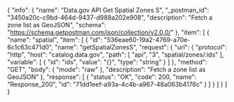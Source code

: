 {
  "info": {
    "name": "Data.gov API Get Spatial Zones S",
    "_postman_id": "3450a20c-c9bd-464d-9437-d988a202e908",
    "description": "Fetch a zone list as GeoJSON",
    "schema": "https://schema.getpostman.com/json/collection/v2.0.0/"
  },
  "item": [
    {
      "name": "spatial",
      "item": [
        {
          "id": "536eae60-19a2-4769-a70e-6c1c63c471d0",
          "name": "getSpatialZonesS",
          "request": {
            "url": {
              "protocol": "http",
              "host": "catalog.data.gov",
              "path": [
                "api",
                "3",
                "spatial/zones/:ids"
              ],
              "variable": [
                {
                  "id": "ids",
                  "value": "{}",
                  "type": "string"
                }
              ]
            },
            "method": "GET",
            "body": {
              "mode": "raw"
            },
            "description": "Fetch a zone list as GeoJSON"
          },
          "response": [
            {
              "status": "OK",
              "code": 200,
              "name": "Response_200",
              "id": "71dd1eef-a93a-4c4b-a967-48a063b4176c"
            }
          ]
        }
      ]
    }
  ]
}
